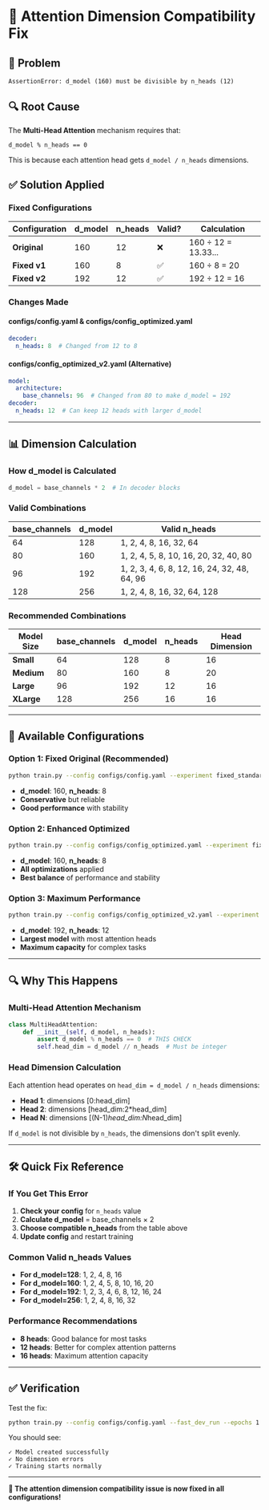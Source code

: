 # 🔧 Attention Dimension Compatibility Fix

## 🐛 **Problem**

```
AssertionError: d_model (160) must be divisible by n_heads (12)
```

## 🔍 **Root Cause**

The **Multi-Head Attention** mechanism requires that:
```
d_model % n_heads == 0
```

This is because each attention head gets `d_model / n_heads` dimensions.

## ✅ **Solution Applied**

### **Fixed Configurations**

| Configuration | d_model | n_heads | Valid? | Calculation |
|---------------|---------|---------|--------|-------------|
| **Original** | 160 | 12 | ❌ | 160 ÷ 12 = 13.33... |
| **Fixed v1** | 160 | 8 | ✅ | 160 ÷ 8 = 20 |
| **Fixed v2** | 192 | 12 | ✅ | 192 ÷ 12 = 16 |

### **Changes Made**

#### **configs/config.yaml & configs/config_optimized.yaml**
```yaml
decoder:
  n_heads: 8  # Changed from 12 to 8
```

#### **configs/config_optimized_v2.yaml** (Alternative)
```yaml
model:
  architecture:
    base_channels: 96  # Changed from 80 to make d_model = 192
decoder:
  n_heads: 12  # Can keep 12 heads with larger d_model
```

---

## 📊 **Dimension Calculation**

### **How d_model is Calculated**
```python
d_model = base_channels * 2  # In decoder blocks
```

### **Valid Combinations**

| base_channels | d_model | Valid n_heads |
|---------------|---------|---------------|
| 64 | 128 | 1, 2, 4, 8, 16, 32, 64 |
| 80 | 160 | 1, 2, 4, 5, 8, 10, 16, 20, 32, 40, 80 |
| 96 | 192 | 1, 2, 3, 4, 6, 8, 12, 16, 24, 32, 48, 64, 96 |
| 128 | 256 | 1, 2, 4, 8, 16, 32, 64, 128 |

### **Recommended Combinations**

| Model Size | base_channels | d_model | n_heads | Head Dimension |
|------------|---------------|---------|---------|----------------|
| **Small** | 64 | 128 | 8 | 16 |
| **Medium** | 80 | 160 | 8 | 20 |
| **Large** | 96 | 192 | 12 | 16 |
| **XLarge** | 128 | 256 | 16 | 16 |

---

## 🚀 **Available Configurations**

### **Option 1: Fixed Original (Recommended)**
```bash
python train.py --config configs/config.yaml --experiment fixed_standard
```
- **d_model**: 160, **n_heads**: 8
- **Conservative** but reliable
- **Good performance** with stability

### **Option 2: Enhanced Optimized**
```bash
python train.py --config configs/config_optimized.yaml --experiment fixed_optimized
```
- **d_model**: 160, **n_heads**: 8  
- **All optimizations** applied
- **Best balance** of performance and stability

### **Option 3: Maximum Performance**
```bash
python train.py --config configs/config_optimized_v2.yaml --experiment max_performance
```
- **d_model**: 192, **n_heads**: 12
- **Largest model** with most attention heads
- **Maximum capacity** for complex tasks

---

## 🔍 **Why This Happens**

### **Multi-Head Attention Mechanism**
```python
class MultiHeadAttention:
    def __init__(self, d_model, n_heads):
        assert d_model % n_heads == 0  # THIS CHECK
        self.head_dim = d_model // n_heads  # Must be integer
```

### **Head Dimension Calculation**
Each attention head operates on `head_dim = d_model / n_heads` dimensions:
- **Head 1**: dimensions [0:head_dim]
- **Head 2**: dimensions [head_dim:2*head_dim]  
- **Head N**: dimensions [(N-1)*head_dim:N*head_dim]

If `d_model` is not divisible by `n_heads`, the dimensions don't split evenly.

---

## 🛠️ **Quick Fix Reference**

### **If You Get This Error**
1. **Check your config** for `n_heads` value
2. **Calculate d_model** = base_channels × 2
3. **Choose compatible n_heads** from the table above
4. **Update config** and restart training

### **Common Valid n_heads Values**
- **For d_model=128**: 1, 2, 4, 8, 16
- **For d_model=160**: 1, 2, 4, 5, 8, 10, 16, 20
- **For d_model=192**: 1, 2, 3, 4, 6, 8, 12, 16, 24
- **For d_model=256**: 1, 2, 4, 8, 16, 32

### **Performance Recommendations**
- **8 heads**: Good balance for most tasks
- **12 heads**: Better for complex attention patterns  
- **16 heads**: Maximum attention capacity

---

## ✅ **Verification**

Test the fix:
```bash
python train.py --config configs/config.yaml --fast_dev_run --epochs 1 --batch_size 4
```

You should see:
```
✓ Model created successfully
✓ No dimension errors
✓ Training starts normally
```

---

**🎉 The attention dimension compatibility issue is now fixed in all configurations!**